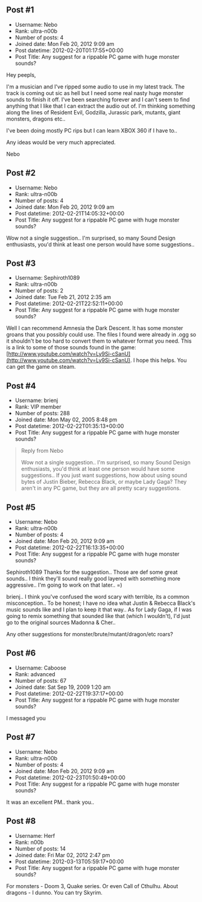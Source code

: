 ## Post #1
- Username: Nebo
- Rank: ultra-n00b
- Number of posts: 4
- Joined date: Mon Feb 20, 2012 9:09 am
- Post datetime: 2012-02-20T01:17:55+00:00
- Post Title: Any suggest for a rippable PC game with huge monster sounds?

Hey peepls, 

I'm a musician and I've ripped some audio to use in my latest track. The track is coming out sic as hell but I need some real nasty huge monster sounds to finish it off. I've been searching forever and I can't seem to find anything that I like that I can extract the audio out of. I'm thinking something along the lines of Resident Evil, Godzilla, Jurassic park, mutants, giant monsters, dragons etc.. 

I've been doing mostly PC rips but I can learn XBOX 360 if I have to.. 

Any ideas would be very much appreciated. 

Nebo
## Post #2
- Username: Nebo
- Rank: ultra-n00b
- Number of posts: 4
- Joined date: Mon Feb 20, 2012 9:09 am
- Post datetime: 2012-02-21T14:05:32+00:00
- Post Title: Any suggest for a rippable PC game with huge monster sounds?

Wow not a single suggestion.. I'm surprised, so many Sound Design enthusiasts, you'd think at least one person would have some suggestions..
## Post #3
- Username: Sephiroth1089
- Rank: ultra-n00b
- Number of posts: 2
- Joined date: Tue Feb 21, 2012 2:35 am
- Post datetime: 2012-02-21T22:52:11+00:00
- Post Title: Any suggest for a rippable PC game with huge monster sounds?

Well I can recommend Amnesia the Dark Descent. It has some monster groans that you possibly could use. The files I found were already in .ogg so it shouldn't be too hard to convert them to whatever format you need. This is a link to some of those sounds found in the game: [http://www.youtube.com/watch?v=Ly9Si-cSanU](http://www.youtube.com/watch?v=Ly9Si-cSanU). I hope this helps. You can get the game on steam.
## Post #4
- Username: brienj
- Rank: VIP member
- Number of posts: 288
- Joined date: Mon May 02, 2005 8:48 pm
- Post datetime: 2012-02-22T01:35:13+00:00
- Post Title: Any suggest for a rippable PC game with huge monster sounds?

> Reply from Nebo
>
> Wow not a single suggestion.. I'm surprised, so many Sound Design enthusiasts, you'd think at least one person would have some suggestions..
If you just want suggestions, how about using sound bytes of Justin Bieber, Rebecca Black, or maybe Lady Gaga?  They aren't in any PC game, but they are all pretty scary suggestions.
## Post #5
- Username: Nebo
- Rank: ultra-n00b
- Number of posts: 4
- Joined date: Mon Feb 20, 2012 9:09 am
- Post datetime: 2012-02-22T16:13:35+00:00
- Post Title: Any suggest for a rippable PC game with huge monster sounds?

Sephiroth1089 Thanks for the suggestion.. Those are def some great sounds.. I think they'll sound really good layered with something more aggressive.. I'm going to work on that later.. =) 

brienj.. I think you've confused the word scary with terrible, its a common misconception.. To be honest; I have no idea what Justin & Rebecca Black's music sounds like and I plan to keep it that way..  As for Lady Gaga, if I was going to remix something that sounded like that (which I wouldn't), I'd just go to the original sources Madonna & Cher..   

Any other suggestions for monster/brute/mutant/dragon/etc roars?
## Post #6
- Username: Caboose
- Rank: advanced
- Number of posts: 67
- Joined date: Sat Sep 19, 2009 1:20 am
- Post datetime: 2012-02-22T19:37:17+00:00
- Post Title: Any suggest for a rippable PC game with huge monster sounds?

I messaged you
## Post #7
- Username: Nebo
- Rank: ultra-n00b
- Number of posts: 4
- Joined date: Mon Feb 20, 2012 9:09 am
- Post datetime: 2012-02-23T01:50:49+00:00
- Post Title: Any suggest for a rippable PC game with huge monster sounds?

It was an excellent PM.. thank you..
## Post #8
- Username: Herf
- Rank: n00b
- Number of posts: 14
- Joined date: Fri Mar 02, 2012 2:47 pm
- Post datetime: 2012-03-13T05:59:17+00:00
- Post Title: Any suggest for a rippable PC game with huge monster sounds?

For monsters - Doom 3, Quake series. Or even Call of Cthulhu.
About dragons - I dunno. You can try Skyrim.
